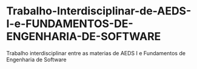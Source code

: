 # Trabalho-Interdisciplinar-de-AEDS-I-e-FUNDAMENTOS-DE-ENGENHARIA-DE-SOFTWARE
Trabalho interdisciplinar entre as materias de AEDS I e Fundamentos de Engenharia de Software
